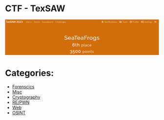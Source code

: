 # CTF - TexSAW
![Место команды](./sources/place.png)
# Categories:
- [Forenscics](./Forensics/README.md)
- [Misc]()
- [Cryptography]()
- [RE/PWN](./RE\PWN/README.md)
- [Web]()
- [OSINT]()
